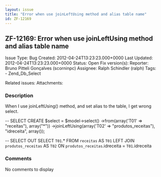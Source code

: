 ```yaml
---
layout: issue
title: "Error when use joinLeftUsing method and alias table name"
id: ZF-12169
---
```


ZF-12169: Error when use joinLeftUsing method and alias table name
------------------------------------------------------------------

 Issue Type: Bug Created: 2012-04-24T13:23:23.000+0000 Last Updated: 2012-04-24T13:23:23.000+0000 Status: Open Fix version(s): 
 Reporter:  Bruno Pitteli Gonçalves (scorninpc)  Assignee:  Ralph Schindler (ralph)  Tags: - Zend\_Db\_Select
 
 Related issues: 
 Attachments: 
### Description

When I use joinLeftUsing() method, and set alias to the table, I get wrong select.

-- SELECT CREATE $select = $model->select() ->from(array('T01' => "receitas"), array("\*")) ->joinLeftUsing(array('T02' => "produtos\_receitas"), "idreceita", array());

-- SELECT OUT SELECT `T01`.\* FROM `receitas` AS `T01` LEFT JOIN `produtos_receitas` AS `T02` ON `produtos_receitas`.idreceita = `T01`.idreceita

 

 

### Comments

No comments to display